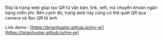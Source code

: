 Đây là trang web giúp tạo QR từ văn bản, link, wifi, mã chuyển khoản ngân hàng miễn phí. Bên cạnh đó, trang web này cũng có thể quét QR qua camera và đọc QR từ ảnh

Link demo : [https://brianhuster.github.io/my-qr](https://brianhuster.github.io/my-qr)
